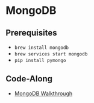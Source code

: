 # MongoDB

## Prerequisites

* `brew install mongodb`
* `brew services start mongodb`
* `pip install pymongo`

## Code-Along

* [MongoDB Walkthrough](yelp_mongo.ipynb)
